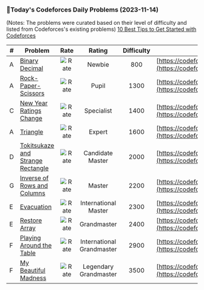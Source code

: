 ### 🌟Today's Codeforces Daily Problems (2023-11-14)
(Notes: The problems were curated based on their level of difficulty and listed from Codeforces's existing problems)
[10 Best Tips to Get Started with Codeforces](https://github.com/ika9810/Codeforces-Daily-Problems/blob/main/10%20Best%20Tips%20to%20Get%20Started%20with%20Codeforces.md)

| # | Problem | Rate| Rating | Difficulty | Contest |
|---| ----- | :--------: | :----------: | :----------: | ---------- |
|A|[Binary Decimal](https://codeforces.com/contest/1530/problem/A)|![Rate](https://img.shields.io/badge/Newbie-800-lightgrey)|Newbie|800|[https://codeforces.com/contest/1530](https://codeforces.com/contest/1530)|
|A|[Rock-Paper-Scissors](https://codeforces.com/contest/173/problem/A)|![Rate](https://img.shields.io/badge/Pupil-1300-brightgreen)|Pupil|1300|[https://codeforces.com/contest/173](https://codeforces.com/contest/173)|
|C|[New Year Ratings Change](https://codeforces.com/contest/379/problem/C)|![Rate](https://img.shields.io/badge/Specialist-1400-9cf)|Specialist|1400|[https://codeforces.com/contest/379](https://codeforces.com/contest/379)|
|A|[Triangle](https://codeforces.com/contest/407/problem/A)|![Rate](https://img.shields.io/badge/Expert-1600-blue)|Expert|1600|[https://codeforces.com/contest/407](https://codeforces.com/contest/407)|
|D|[Tokitsukaze and Strange Rectangle](https://codeforces.com/contest/1190/problem/D)|![Rate](https://img.shields.io/badge/Candidate%20Master-2000-blueviolet)|Candidate Master|2000|[https://codeforces.com/contest/1190](https://codeforces.com/contest/1190)|
|G|[Inverse of Rows and Columns](https://codeforces.com/contest/1157/problem/G)|![Rate](https://img.shields.io/badge/Master-2200-orange)|Master|2200|[https://codeforces.com/contest/1157](https://codeforces.com/contest/1157)|
|E|[Evacuation](https://codeforces.com/contest/78/problem/E)|![Rate](https://img.shields.io/badge/International%20Master-2300-orange)|International Master|2300|[https://codeforces.com/contest/78](https://codeforces.com/contest/78)|
|E|[Restore Array](https://codeforces.com/contest/1028/problem/E)|![Rate](https://img.shields.io/badge/Grandmaster-2400-red)|Grandmaster|2400|[https://codeforces.com/contest/1028](https://codeforces.com/contest/1028)|
|F|[Playing Around the Table](https://codeforces.com/contest/1646/problem/F)|![Rate](https://img.shields.io/badge/International%20Grandmaster-2900-red)|International Grandmaster|2900|[https://codeforces.com/contest/1646](https://codeforces.com/contest/1646)|
|F|[My Beautiful Madness](https://codeforces.com/contest/1464/problem/F)|![Rate](https://img.shields.io/badge/Legendary%20Grandmaster-3500-red)|Legendary Grandmaster|3500|[https://codeforces.com/contest/1464](https://codeforces.com/contest/1464)|
